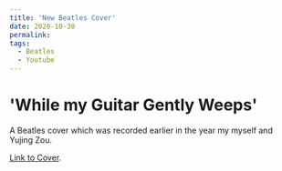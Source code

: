 ```yaml
---
title: 'New Beatles Cover'
date: 2020-10-30
permalink: 
tags:
  - Beatles
  - Youtube
---
```


'While my Guitar Gently Weeps'
======
A Beatles cover which was recorded earlier in the year my myself and Yujing Zou.

[Link to Cover](https://www.youtube.com/watch?v=GpOU0c7dUTI).

